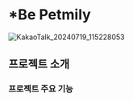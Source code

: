 # *Be Petmily
![KakaoTalk_20240719_115228053](https://github.com/user-attachments/assets/0cda4d10-da6a-4be8-a49b-125ba9ebf571)

## 프로젝트 소개
### 프로젝트 주요 기능
